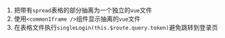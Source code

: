 1. 把带有`spread`表格的部分抽离为一个独立的`vue`文件
2. 使用`<commonIframe />`组件显示抽离的`vue`文件
3. 在表格文件执行`singleLogin(this.$route.query.token)`避免跳转到登录页

